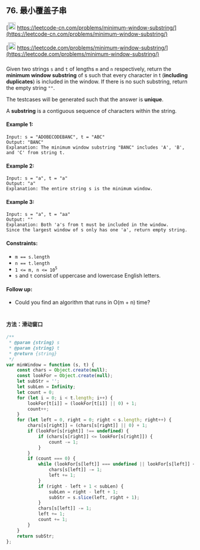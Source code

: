 ## 76. 最小覆盖子串

[<img src="https://static.leetcode-cn.com/cn-mono-assets/production/assets/logo-dark-cn.c42314a8.svg" height="20" /> https://leetcode-cn.com/problems/minimum-window-substring/](https://leetcode-cn.com/problems/minimum-window-substring/)

[<img src="https://assets.leetcode.com/static_assets/public/webpack_bundles/images/logo-dark.e99485d9b.svg" height="20"/> https://leetcode.com/problems/minimum-window-substring/](https://leetcode.com/problems/minimum-window-substring/)

###

Given two strings `s` and `t` of lengths `m` and `n` respectively, return the **minimum window substring** of s such that every character in t (**including duplicates**) is included in the window. If there is no such substring, return the empty string `""`.

The testcases will be generated such that the answer is **unique**.

A **substring** is a contiguous sequence of characters within the string.

#### Example 1:

```
Input: s = "ADOBECODEBANC", t = "ABC"
Output: "BANC"
Explanation: The minimum window substring "BANC" includes 'A', 'B', and 'C' from string t.
```

#### Example 2:

```
Input: s = "a", t = "a"
Output: "a"
Explanation: The entire string s is the minimum window.
```

#### Example 3:

```
Input: s = "a", t = "aa"
Output: ""
Explanation: Both 'a's from t must be included in the window.
Since the largest window of s only has one 'a', return empty string.
```

#### Constraints:

-   `m == s.length`
-   `n == t.length`
-   `1 <= m, n <= 10`<sup>`5`</sup>
-   `s` and `t` consist of uppercase and lowercase English letters.

#### Follow up:

-   Could you find an algorithm that runs in O(m + n) time?

#

#### 方法：滑动窗口

```js
/**
 * @param {string} s
 * @param {string} t
 * @return {string}
 */
var minWindow = function (s, t) {
    const chars = Object.create(null);
    const lookFor = Object.create(null);
    let subStr = '';
    let subLen = Infinity;
    let count = 0;
    for (let i = 0; i < t.length; i++) {
        lookFor[t[i]] = (lookFor[t[i]] || 0) + 1;
        count++;
    }
    for (let left = 0, right = 0; right < s.length; right++) {
        chars[s[right]] = (chars[s[right]] || 0) + 1;
        if (lookFor[s[right]] !== undefined) {
            if (chars[s[right]] <= lookFor[s[right]]) {
                count -= 1;
            }
        }
        if (count === 0) {
            while (lookFor[s[left]] === undefined || lookFor[s[left]] < chars[s[left]]) {
                chars[s[left]] -= 1;
                left += 1;
            }
            if (right - left + 1 < subLen) {
                subLen = right - left + 1;
                subStr = s.slice(left, right + 1);
            }
            chars[s[left]] -= 1;
            left += 1;
            count += 1;
        }
    }
    return subStr;
};
```
